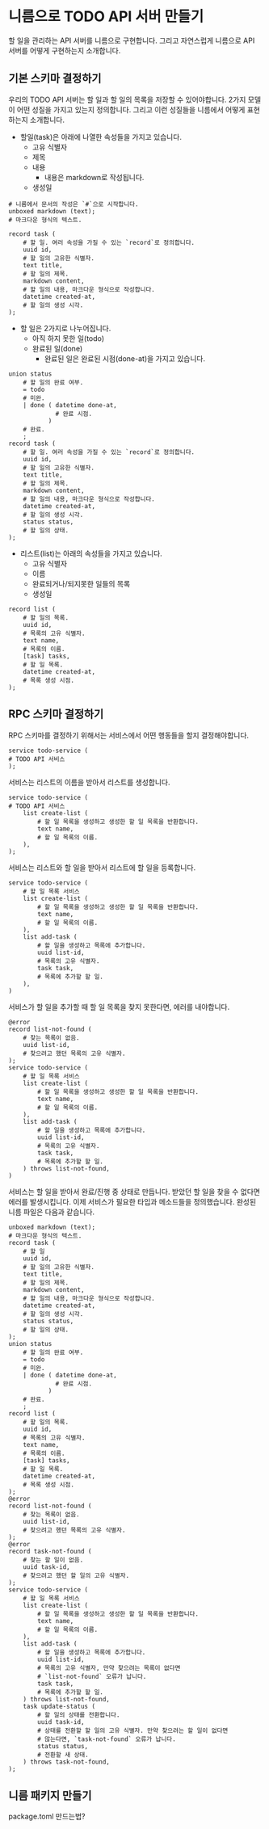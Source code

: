 # 니름으로 TODO API 서버 만들기

할 일을 관리하는 API 서버를 니름으로 구현합니다. 그리고 자연스럽게 니름으로
API 서버를 어떻게 구현하는지 소개합니다.


## 기본 스키마 결정하기

우리의 TODO API 서버는 할 일과 할 일의 목록을 저장할 수 있어야합니다.
2가지 모델이 어떤 성질을 가지고 있는지 정의합니다. 그리고 이런 성질들을
니름에서 어떻게 표현하는지 소개합니다.

- 할일(task)은 아래에 나열한 속성들을 가지고 있습니다.
  - 고유 식별자
  - 제목
  - 내용
    - 내용은 markdown로 작성됩니다.
  - 생성일

```nirum
# 니름에서 문서의 작성은 `#`으로 시작합니다.
unboxed markdown (text);
# 마크다운 형식의 텍스트.

record task (
    # 할 일. 여러 속성을 가질 수 있는 `record`로 정의합니다.
    uuid id,
    # 할 일의 고유한 식별자.
    text title,
    # 할 일의 제목.
    markdown content,
    # 할 일의 내용, 마크다운 형식으로 작성합니다.
    datetime created-at,
    # 할 일의 생성 시각.
);
```

- 할 일은 2가지로 나누어집니다.
  - 아직 하지 못한 일(todo)
  - 완료된 일(done)
    - 완료된 일은 완료된 시점(done-at)을 가지고 있습니다.

```nirum
union status
    # 할 일의 완료 여부.
    = todo
    # 미완.
    | done ( datetime done-at,
             # 완료 시점.
           )
    # 완료.
    ;
record task (
    # 할 일. 여러 속성을 가질 수 있는 `record`로 정의합니다.
    uuid id,
    # 할 일의 고유한 식별자.
    text title,
    # 할 일의 제목.
    markdown content,
    # 할 일의 내용, 마크다운 형식으로 작성합니다.
    datetime created-at,
    # 할 일의 생성 시각.
    status status,
    # 할 일의 상태.
);
```

- 리스트(list)는 아래의 속성들을 가지고 있습니다.
  - 고유 식별자
  - 이름
  - 완료되거나/되지못한 일들의 목록
  - 생성일

```nirum
record list (
    # 할 일의 목록.
    uuid id,
    # 목록의 고유 식별자.
    text name,
    # 목록의 이름.
    [task] tasks,
    # 할 일 목록.
    datetime created-at,
    # 목록 생성 시점.
);
```


## RPC 스키마 결정하기

RPC 스키마를 결정하기 위해서는 서비스에서 어떤 행동들을 할지 결정해야합니다.

```nirum
service todo-service (
# TODO API 서비스
);
```

서비스는 리스트의 이름을 받아서 리스트를 생성합니다.

```nirum
service todo-service (
# TODO API 서비스
    list create-list (
        # 할 일 목록을 생성하고 생성한 할 일 목록을 반환합니다.
        text name,
        # 할 일 목록의 이름.
    ),
);
```

서비스는 리스트와 할 일을 받아서 리스트에 할 일을 등록합니다.

```nirum
service todo-service (
    # 할 일 목록 서비스
    list create-list (
        # 할 일 목록을 생성하고 생성한 할 일 목록을 반환합니다.
        text name,
        # 할 일 목록의 이름.
    ),
    list add-task (
        # 할 일을 생성하고 목록에 추가합니다.
        uuid list-id,
        # 목록의 고유 식별자.
        task task,
        # 목록에 추가할 할 일.
    ),
)
```

서비스가 할 일을 추가할 때 할 일 목록을 찾지 못한다면, 에러를 내야합니다.

```nirum
@error
record list-not-found (
    # 찾는 목록이 없음.
    uuid list-id,
    # 찾으려고 했던 목록의 고유 식별자.
);
service todo-service (
    # 할 일 목록 서비스
    list create-list (
        # 할 일 목록을 생성하고 생성한 할 일 목록을 반환합니다.
        text name,
        # 할 일 목록의 이름.
    ),
    list add-task (
        # 할 일을 생성하고 목록에 추가합니다.
        uuid list-id,
        # 목록의 고유 식별자.
        task task,
        # 목록에 추가할 할 일.
    ) throws list-not-found,
)
```

서비스는 할 일을 받아서 완료/진행 중 상태로 만듭니다. 받았던 할 일을 찾을 수
없다면 에러를 발생시킵니다. 이제 서비스가 필요한 타입과 메소드들을
정의했습니다. 완성된 니름 파일은 다음과 같습니다.

```nirum
unboxed markdown (text);
# 마크다운 형식의 텍스트.
record task (
    # 할 일
    uuid id,
    # 할 일의 고유한 식별자.
    text title,
    # 할 일의 제목.
    markdown content,
    # 할 일의 내용, 마크다운 형식으로 작성합니다.
    datetime created-at,
    # 할 일의 생성 시각.
    status status,
    # 할 일의 상태.
);
union status
    # 할 일의 완료 여부.
    = todo
    # 미완.
    | done ( datetime done-at,
             # 완료 시점.
           )
    # 완료.
    ;
record list (
    # 할 일의 목록.
    uuid id,
    # 목록의 고유 식별자.
    text name,
    # 목록의 이름.
    [task] tasks,
    # 할 일 목록.
    datetime created-at,
    # 목록 생성 시점.
);
@error
record list-not-found (
    # 찾는 목록이 없음.
    uuid list-id,
    # 찾으려고 했던 목록의 고유 식별자.
);
@error
record task-not-found (
    # 찾는 할 일이 없음.
    uuid task-id,
    # 찾으려고 했던 할 일의 고유 식별자.
);
service todo-service (
    # 할 일 목록 서비스
    list create-list (
        # 할 일 목록을 생성하고 생성한 할 일 목록을 반환합니다.
        text name,
        # 할 일 목록의 이름.
    ),
    list add-task (
        # 할 일을 생성하고 목록에 추가합니다.
        uuid list-id,
        # 목록의 고유 식별자, 만약 찾으려는 목록이 없다면
        # `list-not-found` 오류가 납니다.
        task task,
        # 목록에 추가할 할 일.
    ) throws list-not-found,
    task update-status (
        # 할 일의 상태를 전환합니다.
        uuid task-id,
        # 상태를 전환할 할 일의 고유 식별자. 만약 찾으려는 할 일이 없다면
        # 않는다면, `task-not-found` 오류가 납니다.
        status status,
        # 전환할 새 상태.
    ) throws task-not-found,
);
```


## 니름 패키지 만들기

package.toml 만드는법?
